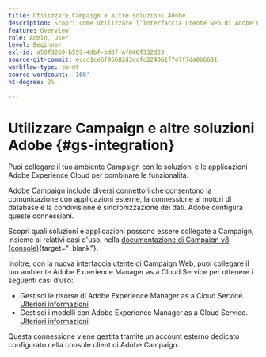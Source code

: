 ```yaml
---
title: Utilizzare Campaign e altre soluzioni Adobe
description: Scopri come utilizzare l’interfaccia utente web di Adobe Campaign e le soluzioni e le app Adobe Experience Cloud
feature: Overview
role: Admin, User
level: Beginner
exl-id: a50f3269-b559-4dbf-bd8f-af046f332d23
source-git-commit: eccd1ce6f95682d3dcfc224061f747f7da0b6681
workflow-type: tm+mt
source-wordcount: '160'
ht-degree: 2%

---
```



# Utilizzare Campaign e altre soluzioni Adobe {#gs-integration}

Puoi collegare il tuo ambiente Campaign con le soluzioni e le applicazioni Adobe Experience Cloud per combinare le funzionalità.

Adobe Campaign include diversi connettori che consentono la comunicazione con applicazioni esterne, la connessione ai motori di database e la condivisione e sincronizzazione dei dati. Adobe configura queste connessioni.

Scopri quali soluzioni e applicazioni possono essere collegate a Campaign, insieme ai relativi casi d&#39;uso, nella [documentazione di Campaign v8 (console)](https://experienceleague.adobe.com/docs/campaign/campaign-v8/connect/integration.html){target="_blank"}.

Inoltre, con la nuova interfaccia utente di Campaign Web, puoi collegare il tuo ambiente Adobe Experience Manager as a Cloud Service per ottenere i seguenti casi d’uso:

* Gestisci le risorse di Adobe Experience Manager as a Cloud Service. [Ulteriori informazioni](aem-assets.md)
* Gestisci i modelli con Adobe Experience Manager as a Cloud Service. [Ulteriori informazioni](aem-content.md)

Questa connessione viene gestita tramite un account esterno dedicato configurato nella console client di Adobe Campaign.
